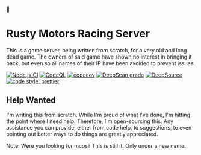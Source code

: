 🍉

# Rusty Motors Racing Server

This is a game server, being written from scratch, for a very old and long dead game. The owners of said game have shown no interest in bringing it back, but even so all names of their IP have been avoided to prevent issues.

[![Node.js CI](https://github.com/rustymotors/server/actions/workflows/node.yml/badge.svg?branch=main)](https://github.com/rustymotors/server/actions/workflows/node.yml) [![CodeQL](https://github.comrustymotors/server/actions/workflows/codeql-analysis.yml/badge.svg)](https://github.com/rustymotors/server/actions/workflows/codeql-analysis.yml?branch=main) [![codecov](https://codecov.io/gh/rustymotors/server/branch/main/graph/badge.svg)](https://codecov.io/gh/rustymotors/server) [![DeepScan grade](https://deepscan.io/api/teams/16083/projects/20483/branches/558507/badge/grade.svg)](https://deepscan.io/dashboard#view=project&tid=16083&pid=20483&bid=558507) [![DeepSource](https://deepsource.io/gh/rustymotors/server.svg/?label=active+issues&token=7m7JTV9V4v4VZTQ-6wxr1kzg)](https://deepsource.io/gh/rustymotors/server/?ref=repository-badge) [![code style: prettier](https://img.shields.io/badge/code_style-prettier-ff69b4.svg?style=flat-square)](https://github.com/prettier/prettier)

## Help Wanted

I'm writing this from scratch. While I'm proud of what I've done, I'm hitting the point where I need help. Therefore, I'm open-sourcing this. Any assistance you can provide, either from code help, to suggestions, to even pointing out better ways to do things are greatly appreciated.

Note: Were you looking for mcos? This is still it. Only under a new name.
